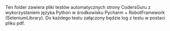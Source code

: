 Ten folder zawiera pliki testów automatycznych strony CodersGuru z wykorzystaniem języka Python w środkowisku Pycharm + RobotFramework (SeleniumLibrary).
Do każdego testu załączony będzie log z testu w postaci pliku pdf.
